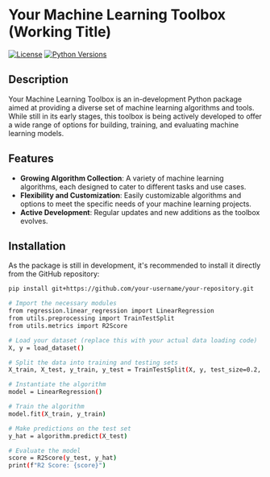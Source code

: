 # Your Machine Learning Toolbox (Working Title)

[![License](https://img.shields.io/badge/license-MIT-blue.svg)](LICENSE)
[![Python Versions](https://img.shields.io/pypi/pyversions/your-package-name.svg)](https://pypi.org/project/your-package-name/)

## Description

Your Machine Learning Toolbox is an in-development Python package aimed at providing a diverse set of machine learning algorithms and tools. While still in its early stages, this toolbox is being actively developed to offer a wide range of options for building, training, and evaluating machine learning models.

## Features

- **Growing Algorithm Collection**: A variety of machine learning algorithms, each designed to cater to different tasks and use cases.
- **Flexibility and Customization**: Easily customizable algorithms and options to meet the specific needs of your machine learning projects.
- **Active Development**: Regular updates and new additions as the toolbox evolves.

## Installation

As the package is still in development, it's recommended to install it directly from the GitHub repository:

```bash
pip install git+https://github.com/your-username/your-repository.git

# Import the necessary modules
from regression.linear_regression import LinearRegression
from utils.preprocessing import TrainTestSplit
from utils.metrics import R2Score

# Load your dataset (replace this with your actual data loading code)
X, y = load_dataset()

# Split the data into training and testing sets
X_train, X_test, y_train, y_test = TrainTestSplit(X, y, test_size=0.2, random_state=42)

# Instantiate the algorithm
model = LinearRegression()

# Train the algorithm
model.fit(X_train, y_train)

# Make predictions on the test set
y_hat = algorithm.predict(X_test)

# Evaluate the model
score = R2Score(y_test, y_hat)
print(f"R2 Score: {score}")
```